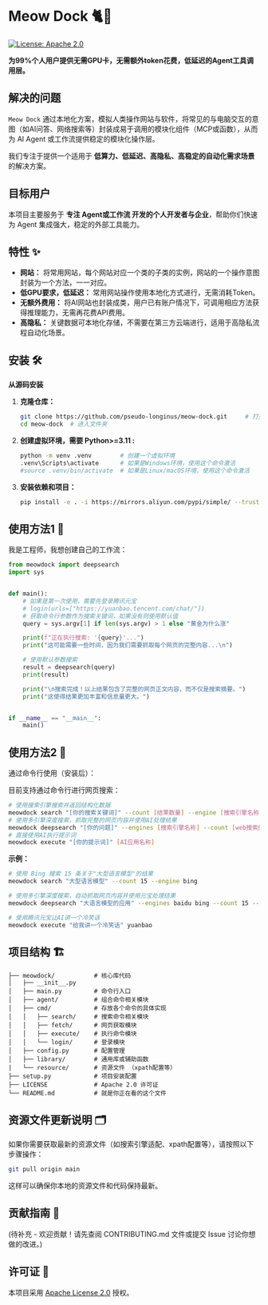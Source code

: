 # Meow Dock 🐈🚢

<!-- 可选：在此处添加 Logo -->
<!-- 可选：在此处添加徽章，例如： -->
<!-- ![Build Status](URL_TO_BUILD_STATUS_IMAGE) -->
[![License: Apache 2.0](https://img.shields.io/badge/License-Apache%202.0-blue.svg)](https://opensource.org/licenses/Apache-2.0)

**为99%个人用户提供无需GPU卡，无需额外token花费，低延迟的Agent工具调用层。**

## 解决的问题

`Meow Dock` 通过本地化方案，模拟人类操作网站与软件，将常见的与电脑交互的意图（如AI问答、网络搜索等）封装成易于调用的模块化组件（MCP或函数），从而为 AI Agent 或工作流提供稳定的模块化操作层。

我们专注于提供一个适用于 **低算力、低延迟、高隐私、高稳定的自动化需求场景** 的解决方案。

## 目标用户

本项目主要服务于 **专注 Agent或工作流 开发的个人开发者与企业**，帮助你们快速为 Agent 集成强大，稳定的外部工具能力。

## 特性 ✨

*   **网站：** 将常用网站，每个网站对应一个类的子类的实例，网站的一个操作意图封装为一个方法，一一对应。
*   **低GPU要求，低延迟：** 常用网站操作使用本地化方式进行，无需消耗Token。
*   **无额外费用：** 将AI网站也封装成类，用户已有账户情况下，可调用相应方法获得推理能力，无需再花费API费用。
*   **高隐私：** 关键数据可本地化存储，不需要在第三方云端进行，适用于高隐私流程自动化场景。

## 安装 🛠️

**从源码安装**

1.  **克隆仓库：**
    ```bash
    git clone https://github.com/pseudo-longinus/meow-dock.git     # 打开一个命令行（windows cmd或者powershell），使用命令克隆代码
    cd meow-dock  # 进入文件夹
    ```

2.  **创建虚拟环境，需要 Python>=3.11 :**
    ```bash
    python -m venv .venv        # 创建一个虚拟环境
    .venv\Scripts\activate      # 如果是Windows环境，使用这个命令激活
    #source .venv/bin/activate  # 如果是Linux/macOS环境，使用这个命令激活
    ```

3.  **安装依赖和项目：**
    ```bash
    pip install -e . -i https://mirrors.aliyun.com/pypi/simple/ --trusted-host mirrors.aliyun.com
    ```


## 使用方法1 🚀
我是工程师，我想创建自己的工作流：

```python
from meowdock import deepsearch
import sys


def main():
    # 如果是第一次使用，需要先登录腾讯元宝
    # login(urls=["https://yuanbao.tencent.com/chat/"])
    # 获取命令行参数作为搜索关键词，如果没有则使用默认值
    query = sys.argv[1] if len(sys.argv) > 1 else "黄金为什么涨"

    print(f"正在执行搜索: '{query}'...")
    print("这可能需要一些时间，因为我们需要抓取每个网页的完整内容...\n")

    # 使用默认参数搜索
    result = deepsearch(query)
    print(result)

    print("\n搜索完成！以上结果包含了完整的网页正文内容，而不仅是搜索摘要。")
    print("这使得结果更加丰富和信息量更大。")


if __name__ == "__main__":
    main()
```

## 使用方法2 🚀

通过命令行使用（安装后）：

目前支持通过命令行进行网页搜索：

```bash
# 使用搜索引擎搜索并返回结构化数据
meowdock search "[你的搜索关键词]" --count [结果数量] --engine [搜索引擎名称]
# 使用多引擎深度搜索，抓取完整的网页内容并使用AI处理结果
meowdock deepsearch "[你的问题]" --engines [搜索引擎名称] --count [web搜索的数量] --executor [AI应用名称]
# 直接使用AI执行提示词
meowdock execute "[你的提示词]" [AI应用名称]
```

**示例：**

```bash
# 使用 Bing 搜索 15 条关于"大型语言模型"的结果
meowdock search "大型语言模型" --count 15 --engine bing

# 使用多引擎深度搜索，自动抓取网页内容并使用元宝处理结果
meowdock deepsearch "大语言模型的应用" --engines baidu bing --count 15 --executor yuanbao

# 使用腾讯元宝让AI讲一个冷笑话
meowdock execute "给我讲一个冷笑话" yuanbao
```

## 项目结构 🏗️

```.
├── meowdock/           # 核心库代码
│   ├── __init__.py
│   ├── main.py         # 命令行入口
│   ├── agent/          # 组合命令相关模块
│   ├── cmd/            # 存放各个命令的具体实现
│   │   ├── search/     # 搜索命令相关模块
│   │   ├── fetch/      # 网页获取模块
│   │   ├── execute/    # 执行命令模块
│   │   └── login/      # 登录模块
│   ├── config.py       # 配置管理
│   ├── library/        # 通用库或辅助函数
|   └── resource/       # 资源文件 （xpath配置等）
├── setup.py            # 项目安装配置
├── LICENSE             # Apache 2.0 许可证
└── README.md           # 就是你正在看的这个文件
```

## 资源文件更新说明 🗂️

如果你需要获取最新的资源文件（如搜索引擎适配、xpath配置等），请按照以下步骤操作：

```bash
git pull origin main
```

这样可以确保你本地的资源文件和代码保持最新。


## 贡献指南 🤝

(待补充 - 欢迎贡献！请先查阅 CONTRIBUTING.md 文件或提交 Issue 讨论你想做的改进。)

## 许可证 📄

本项目采用 [Apache License 2.0](LICENSE) 授权。



